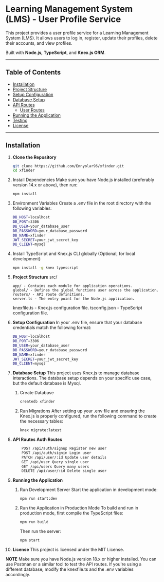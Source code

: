 # Learning Management System (LMS) - User Profile Service

This project provides a user profile service for a Learning Management System (LMS). It allows users to log in, register, update their profiles, delete their accounts, and view profiles.

Built with **Node.js**, **TypeScript**, and **Knex.js ORM**.

---

## Table of Contents

- [Installation](#installation)
- [Project Structure](#project-structure)
- [Setup Configuration](#setup-configuration)
- [Database Setup](#database-setup)
- [API Routes](#api-routes)
  - [User Routes](#user-routes)
- [Running the Application](#running-the-application)
- [Testing](#testing)
- [License](#license)

---

## Installation

1.  **Clone the Repository**

    ```bash
    git clone https://github.com/Ennyolar96/xfinder.git
    cd xfinder

    ```

2.  Install Dependencies Make sure you have Node.js installed (preferably version 14.x or above), then run:

    ```bash
    npm install

    ```

3.  Environment Variables Create a .env file in the root directory with the following variables:

    ```bash
    DB_HOST=localhost
    DB_PORT=3306
    DB_USER=your_database_user
    DB_PASSWORD=your_database_password
    DB_NAME=xfinder
    JWT_SECRET=your_jwt_secret_key
    DB_CLIENT=mysql
    ```

4.  Install TypeScript and Knex.js CLI globally (Optional, for local development)
    ```bash
    npm install -g knex typescript
    ```
5.  **Project Structure**
    src/

        app/ - Contains each module for application operations.
        global/ - Defines the global functions user across the application.
        routers/ - API route definitions.
        server.ts - The entry point for the Node.js application.

    knexfile.ts - Knex.js configuration file.
    tsconfig.json - TypeScript configuration file.

6.  **Setup Configuration**
    In your .env file, ensure that your database credentials match the following format:

    ```bash
    DB_HOST=localhost
    DB_PORT=3306
    DB_USER=your_database_user
    DB_PASSWORD=your_database_password
    DB_NAME=xfinder
    JWT_SECRET=your_jwt_secret_key
    DB_CLIENT=mysql
    ```

7.  **Database Setup**
    This project uses Knex.js to manage database interactions. The database setup depends on your specific use case, but the default database is Mysql.

    1.  Create Database
        ```bash
        createdb xfinder
        ```
    2.  Run Migrations After setting up your .env file and ensuring the Knex.js is properly configured, run the following command to create the necessary tables:
        ```bash
        knex migrate:latest
        ```

8.  **API Routes**
    **Auth Routes**

    ```bash
        POST /api/auth/signup Register new user
        POST /api/auth/signin Login user
        PATCH /api/user/:id Update user details
        GET /api/user Query single user
        GET /api/users Query many users
        DELETE /api/user/:id Delete single user


    ```

9.  **Running the Application**

    1.  Run Development Server
        Start the application in development mode:

        ```bash
        npm run start:dev

        ```

    2.  Run the Application in Production Mode
        To build and run in production mode, first compile the TypeScript files:

        ```bash
        npm run build

        ```

        Then run the server:

        ```bash
        npm start
        ```

10. **License**
    This project is licensed under the MIT License.

**NOTE**
Make sure you have Node.js version 18.x or higher installed.
You can use Postman or a similar tool to test the API routes.
If you're using a different database, modify the knexfile.ts and the .env variables accordingly.
